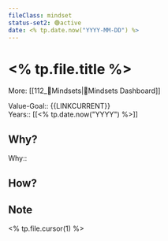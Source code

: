 ```yaml
---
fileClass: mindset  
status-set2: 🟢active
date: <% tp.date.now("YYYY-MM-DD") %>  
---
```


# <% tp.file.title %>
More: [[112_🤯Mindsets|🤯Mindsets Dashboard]]

Value-Goal:: {{LINKCURRENT}}  
Years:: [[<% tp.date.now("YYYY") %>]]  

## Why?
Why:: 

## How?

## Note

<% tp.file.cursor(1) %>